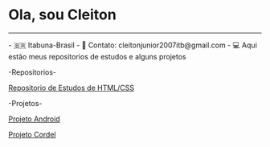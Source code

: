  <h1>Ola, sou Cleiton</h1>
 <hr>
- 🇧🇷 Itabuna-Brasil
- 📱 Contato: cleitonjunior2007itb@gmail.com
- 💻 Aqui estão meus repositorios de estudos e alguns projetos 

  -Repositorios-

  <a href= "https://github.com/CleitonJr01/Html-Css">Repositorio de Estudos de HTML/CSS</a>

  -Projetos-

  <a target="_blank" href= "https://cleitonjr01.github.io/projeto-android/">Projeto Android</a>

  <a target="_blank" href= "https://cleitonjr01.github.io/projeto-cordel/">Projeto Cordel</a>


<!---
CleitonJr01/CleitonJr01 is a ✨ special ✨ repository because its `README.md` (this file) appears on your GitHub profile.
You can click the Preview link to take a look at your changes.
--->
